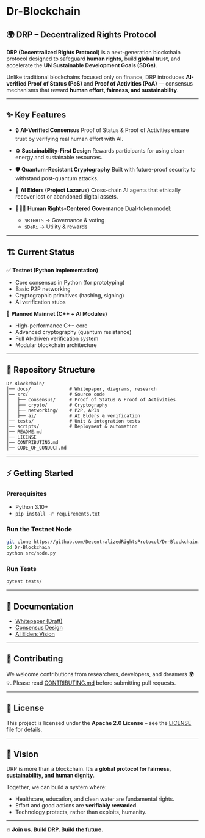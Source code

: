 # Dr-Blockchain


## 🌍 DRP – Decentralized Rights Protocol

**DRP (Decentralized Rights Protocol)** is a next-generation blockchain protocol designed to safeguard **human rights**, build **global trust**, and accelerate the **UN Sustainable Development Goals (SDGs)**.

Unlike traditional blockchains focused only on finance, DRP introduces **AI-verified Proof of Status (PoS)** and **Proof of Activities (PoA)** — consensus mechanisms that reward **human effort, fairness, and sustainability**.

---

## ✨ Key Features

* 🔒 **AI-Verified Consensus**
  Proof of Status & Proof of Activities ensure trust by verifying real human effort with AI.

* ♻️ **Sustainability-First Design**
  Rewards participants for using clean energy and sustainable resources.

* 🛡 **Quantum-Resistant Cryptography**
  Built with future-proof security to withstand post-quantum attacks.

* 🤖 **AI Elders (Project Lazarus)**
  Cross-chain AI agents that ethically recover lost or abandoned digital assets.

* 🧑‍🤝‍🧑 **Human Rights-Centered Governance**
  Dual-token model:

  * `$RIGHTS` → Governance & voting
  * `$DeRi` → Utility & rewards

---

## 🏗 Current Status

✅ **Testnet (Python Implementation)**

* Core consensus in Python (for prototyping)
* Basic P2P networking
* Cryptographic primitives (hashing, signing)
* AI verification stubs

🚀 **Planned Mainnet (C++ + AI Modules)**

* High-performance C++ core
* Advanced cryptography (quantum resistance)
* Full AI-driven verification system
* Modular blockchain architecture

---

## 📂 Repository Structure

```plaintext
Dr-Blockchain/
│── docs/              # Whitepaper, diagrams, research
│── src/               # Source code
│   ├── consensus/     # Proof of Status & Proof of Activities
│   ├── crypto/        # Cryptography
│   ├── networking/    # P2P, APIs
│   ├── ai/            # AI Elders & verification
│── tests/             # Unit & integration tests
│── scripts/           # Deployment & automation
│── README.md
│── LICENSE
│── CONTRIBUTING.md
│── CODE_OF_CONDUCT.md
```

---

## ⚡ Getting Started

### Prerequisites

* Python 3.10+
* `pip install -r requirements.txt`

### Run the Testnet Node

```bash
git clone https://github.com/DecentralizedRightsProtocol/Dr-Blockchain.git
cd Dr-Blockchain
python src/node.py
```

### Run Tests

```bash
pytest tests/
```

---

## 📖 Documentation

* [Whitepaper (Draft)](docs/whitepaper/whitepaper_v0.5.pdf)
* [Consensus Design](docs/consensus.md)
* [AI Elders Vision](docs/ai-elders.md)

---

## 🤝 Contributing

We welcome contributions from researchers, developers, and dreamers 🌍💡.
Please read [CONTRIBUTING.md](CONTRIBUTING.md) before submitting pull requests.

---

## 📜 License

This project is licensed under the **Apache 2.0 License** – see the [LICENSE](LICENSE) file for details.

---

## 🌟 Vision

DRP is more than a blockchain.
It’s a **global protocol for fairness, sustainability, and human dignity**.

Together, we can build a system where:

* Healthcare, education, and clean water are fundamental rights.
* Effort and good actions are **verifiably rewarded**.
* Technology protects, rather than exploits, humanity.

---

🔥 **Join us. Build DRP. Build the future.**

